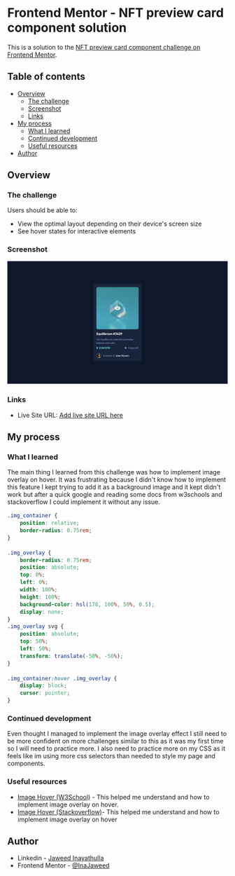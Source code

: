 # Frontend Mentor - NFT preview card component solution

This is a solution to the [NFT preview card component challenge on Frontend Mentor](https://www.frontendmentor.io/challenges/nft-preview-card-component-SbdUL_w0U).

## Table of contents

- [Overview](#overview)
  - [The challenge](#the-challenge)
  - [Screenshot](#screenshot)
  - [Links](#links)
- [My process](#my-process)
  - [What I learned](#what-i-learned)
  - [Continued development](#continued-development)
  - [Useful resources](#useful-resources)
- [Author](#author)

## Overview

### The challenge

Users should be able to:

- View the optimal layout depending on their device's screen size
- See hover states for interactive elements

### Screenshot

![Screenshot Desktop Version](./screenshot/desktop.png)

### Links

- Live Site URL: [Add live site URL here](https://your-live-site-url.com)

## My process

### What I learned

The main thing I learned from this challenge was how to implement image overlay on hover. It was frustrating because I didn't know how to implement this feature I kept trying to add it as a background image and it kept didn't work but after a quick google and reading some docs from w3schools and stackoverflow I could implement it without any issue.

```css
.img_container {
	position: relative;
	border-radius: 0.75rem;
}

.img_overlay {
	border-radius: 0.75rem;
	position: absolute;
	top: 0%;
	left: 0%;
	width: 100%;
	height: 100%;
	background-color: hsl(178, 100%, 50%, 0.5);
	display: none;
}
.img_overlay svg {
	position: absolute;
	top: 50%;
	left: 50%;
	transform: translate(-50%, -50%);
}

.img_container:hover .img_overlay {
	display: block;
	cursor: pointer;
}
```

### Continued development

Even thought I managed to implement the image overlay effect I still need to be more confident on more challenges similar to this as it was my first time so I will need to practice more. I also need to practice more on my CSS as it feels like im using more css selectors than needed to style my page and components.

### Useful resources

- <a href="https://www.w3schools.com/howto/howto_css_image_overlay_title.asp" target="_blank">Image Hover (W3School)</a> - This helped me understand and how to implement image overlay on hover.
- <a href="https://stackoverflow.com/questions/21086385/how-to-make-in-css-an-overlay-over-an-image" target="_blank">Image Hover (Stackoverflow)</a>- This helped me understand and how to implement image overlay on hover

## Author

- Linkedin - [Jaweed Inayathulla](https://www.linkedin.com/in/jaweedinayathulla/)
- Frontend Mentor - [@InaJaweed](https://www.frontendmentor.io/profile/InaJaweed)
